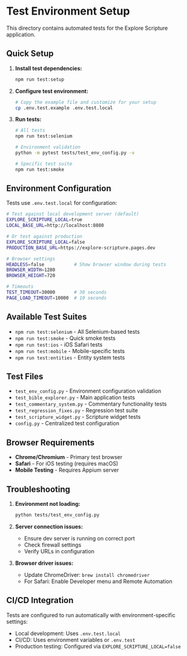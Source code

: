 # Test Environment Setup

This directory contains automated tests for the Explore Scripture application.

## Quick Setup

1. **Install test dependencies:**
   ```bash
   npm run test:setup
   ```

2. **Configure test environment:**
   ```bash
   # Copy the example file and customize for your setup
   cp .env.test.example .env.test.local
   ```

3. **Run tests:**
   ```bash
   # All tests
   npm run test:selenium
   
   # Environment validation
   python -m pytest tests/test_env_config.py -v
   
   # Specific test suite
   npm run test:smoke
   ```

## Environment Configuration

Tests use `.env.test.local` for configuration:

```bash
# Test against local development server (default)
EXPLORE_SCRIPTURE_LOCAL=true
LOCAL_BASE_URL=http://localhost:8080

# Or test against production
EXPLORE_SCRIPTURE_LOCAL=false
PRODUCTION_BASE_URL=https://explore-scripture.pages.dev

# Browser settings
HEADLESS=false           # Show browser window during tests
BROWSER_WIDTH=1280
BROWSER_HEIGHT=720

# Timeouts
TEST_TIMEOUT=30000       # 30 seconds
PAGE_LOAD_TIMEOUT=10000  # 10 seconds
```

## Available Test Suites

- `npm run test:selenium` - All Selenium-based tests
- `npm run test:smoke` - Quick smoke tests
- `npm run test:ios` - iOS Safari tests
- `npm run test:mobile` - Mobile-specific tests
- `npm run test:entities` - Entity system tests

## Test Files

- `test_env_config.py` - Environment configuration validation
- `test_bible_explorer.py` - Main application tests
- `test_commentary_system.py` - Commentary functionality tests
- `test_regression_fixes.py` - Regression test suite
- `test_scripture_widget.py` - Scripture widget tests
- `config.py` - Centralized test configuration

## Browser Requirements

- **Chrome/Chromium** - Primary test browser
- **Safari** - For iOS testing (requires macOS)
- **Mobile Testing** - Requires Appium server

## Troubleshooting

1. **Environment not loading:**
   ```bash
   python tests/test_env_config.py
   ```

2. **Server connection issues:**
   - Ensure dev server is running on correct port
   - Check firewall settings
   - Verify URLs in configuration

3. **Browser driver issues:**
   - Update ChromeDriver: `brew install chromedriver`
   - For Safari: Enable Developer menu and Remote Automation

## CI/CD Integration

Tests are configured to run automatically with environment-specific settings:
- Local development: Uses `.env.test.local`
- CI/CD: Uses environment variables or `.env.test`
- Production testing: Configured via `EXPLORE_SCRIPTURE_LOCAL=false`